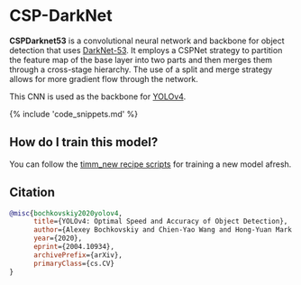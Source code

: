# CSP-DarkNet

**CSPDarknet53** is a convolutional neural network and backbone for object detection that uses [DarkNet-53](https://paperswithcode.com/method/darknet-53). It employs a CSPNet strategy to partition the feature map of the base layer into two parts and then merges them through a cross-stage hierarchy. The use of a split and merge strategy allows for more gradient flow through the network.

This CNN is used as the backbone for [YOLOv4](https://paperswithcode.com/method/yolov4).

{% include 'code_snippets.md' %}

## How do I train this model?

You can follow the [timm_new recipe scripts](https://rwightman.github.io/pytorch-image-models/scripts/) for training a new model afresh.

## Citation

```BibTeX
@misc{bochkovskiy2020yolov4,
      title={YOLOv4: Optimal Speed and Accuracy of Object Detection},
      author={Alexey Bochkovskiy and Chien-Yao Wang and Hong-Yuan Mark Liao},
      year={2020},
      eprint={2004.10934},
      archivePrefix={arXiv},
      primaryClass={cs.CV}
}
```

<!--
Type: model-index
Collections:
- Name: CSP DarkNet
  Paper:
    Title: 'YOLOv4: Optimal Speed and Accuracy of Object Detection'
    URL: https://paperswithcode.com/paper/yolov4-optimal-speed-and-accuracy-of-object
Models:
- Name: cspdarknet53
  In Collection: CSP DarkNet
  Metadata:
    FLOPs: 8545018880
    Parameters: 27640000
    File Size: 110775135
    Architecture:
    - 1x1 Convolution
    - Batch Normalization
    - Convolution
    - Global Average Pooling
    - Mish
    - Residual Connection
    - Softmax
    Tasks:
    - Image Classification
    Training Techniques:
    - CutMix
    - Label Smoothing
    - Mosaic
    - Polynomial Learning Rate Decay
    - SGD with Momentum
    - Self-Adversarial Training
    - Weight Decay
    Training Data:
    - ImageNet
    Training Resources: 1x NVIDIA RTX 2070 GPU
    ID: cspdarknet53
    LR: 0.1
    Layers: 53
    Crop Pct: '0.887'
    Momentum: 0.9
    Batch Size: 128
    Image Size: '256'
    Warmup Steps: 1000
    Weight Decay: 0.0005
    Interpolation: bilinear
    Training Steps: 8000000
    FPS (GPU RTX 2070): 66
  Code: https://github.com/rwightman/pytorch-image-models/blob/d8e69206be253892b2956341fea09fdebfaae4e3/timm_new/models/cspnet.py#L441
  Weights: https://github.com/rwightman/pytorch-image-models/releases/download/v0.1-weights/cspdarknet53_ra_256-d05c7c21.pth
  Results:
  - Task: Image Classification
    Dataset: ImageNet
    Metrics:
      Top 1 Accuracy: 80.05%
      Top 5 Accuracy: 95.09%
-->
